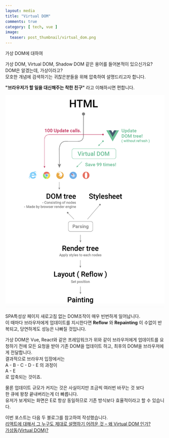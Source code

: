 ```yaml
---
layout: media
title: "Virtual DOM"
comments: true
category: [ tech, vue ]
image:
  teaser: post_thumbnail/virtual_dom.png
---
```


가상 DOM에 대하여

가상 DOM, Virtual DOM, Shadow DOM 같은 용어를 들어본적이 있으신가요?  
DOM은 알겠는데, 가상이라고?  
모호한 개념에 검색하기는 귀찮은분들을 위해 압축하여 설명드리고자 합니다.  

**"브라우저가 할 일을 대신해주는 착한 친구"** 라고 이해하시면 편합니다.  

![My helpful screenshot](/images/vue/what_is_virtual_dom.png)  

SPA특성상 페이지 새로고침 없는 DOM조작이 매우 빈번하게 일어납니다.  
이 때마다 브라우저에게 업데이트를 지시한다면 **Reflow** 와 **Repainting** 이 수없이 반복되고, 당연하게도 성능은 나빠질 것입니다.  

가상 DOM은 Vue, React와 같은 프레임워크가 위와 같이 브라우저에게 업데이트를 요청하기 전에 모든 요청을 받아 기존 DOM을 업데이트 하고, 최후의 DOM을 브라우저에게 전달합니다.  
결과적으로 브라우저 입장에서는  
A - B - C - D - E 의 과정이  
A - E  
로 압축되는 것이죠.  

물론 업데이트 규모가 커지는 것은 사실이지만 조금씩 여러번 바꾸는 것 보다  
한 큐에 왕창 끝내버리는게 더 빠릅니다.  
유저가 보게되는 화면은 E로 항상 동일하므로 기존 방식보다 효율적이라고 할 수 있습니다.  

이번 포스트는 다음 두 블로그를 참고하여 작성했습니다.  
[리액트에 대해서 그 누구도 제대로 설명하기 어려운 것 – 왜 Virtual DOM 인가?](https://velopert.com/3236)  
[가상돔(Virtual DOM)?](https://blog.hanumoka.net/2018/08/15/web-20180815-web-virtual-dom/)  

